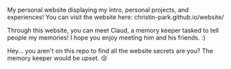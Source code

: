 My personal website displaying my intro, personal projects, and experiences!
You can visit the website here: christin-park.github.io/website/

Through this website, you can meet Claud, a memory keeper tasked to tell people my memories! I hope you
enjoy meeting him and his friends. :)




Hey... you aren't on this repo to find all the website secrets are you? The memory keeper would be upset. 😢
